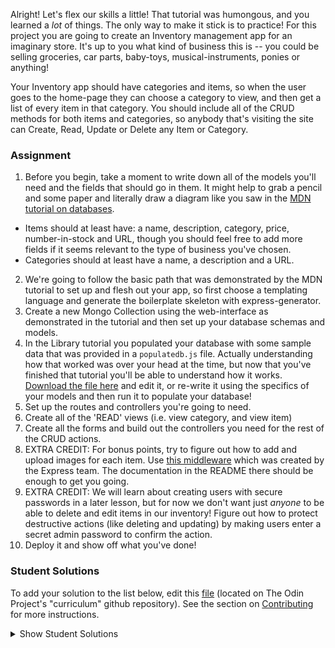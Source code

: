 Alright! Let's flex our skills a little! That tutorial was humongous, and you learned a _lot_ of things. The only way to make it stick is to practice! For this project you are going to create an Inventory management app for an imaginary store. It's up to you what kind of business this is -- you could be selling groceries, car parts, baby-toys, musical-instruments, ponies or anything!

Your Inventory app should have categories and items, so when the user goes to the home-page they can choose a category to view, and then get a list of every item in that category. You should include all of the CRUD methods for both items and categories, so anybody that's visiting the site can Create, Read, Update or Delete any Item or Category.

### Assignment

<div class="lesson-content__panel" markdown="1">

1. Before you begin, take a moment to write down all of the models you'll need and the fields that should go in them. It might help to grab a pencil and some paper and literally draw a diagram like you saw in the [MDN tutorial on databases](https://developer.mozilla.org/en-US/docs/Learn/Server-side/Express_Nodejs/mongoose#Designing_the_LocalLibrary_models).

- Items should at least have: a name, description, category, price, number-in-stock and URL, though you should feel free to add more fields if it seems relevant to the type of business you've chosen.
- Categories should at least have a name, a description and a URL.

2. We're going to follow the basic path that was demonstrated by the MDN tutorial to set up and flesh out your app, so first choose a templating language and generate the boilerplate skeleton with express-generator.
3. Create a new Mongo Collection using the web-interface as demonstrated in the tutorial and then set up your database schemas and models.
4. In the Library tutorial you populated your database with some sample data that was provided in a `populatedb.js` file. Actually understanding how that worked was over your head at the time, but now that you've finished that tutorial you'll be able to understand how it works. [Download the file here](https://raw.githubusercontent.com/hamishwillee/express-locallibrary-tutorial/master/populatedb.js) and edit it, or re-write it using the specifics of your models and then run it to populate your database!
5. Set up the routes and controllers you're going to need.
6. Create all of the 'READ' views (i.e. view category, and view item)
7. Create all the forms and build out the controllers you need for the rest of the CRUD actions.
8. EXTRA CREDIT: For bonus points, try to figure out how to add and upload images for each item. Use [this middleware](https://github.com/expressjs/multer) which was created by the Express team. The documentation in the README there should be enough to get you going.
9. EXTRA CREDIT: We will learn about creating users with secure passwords in a later lesson, but for now we don't want just _anyone_ to be able to delete and edit items in our inventory! Figure out how to protect destructive actions (like deleting and updating) by making users enter a secret admin password to confirm the action.
10. Deploy it and show off what you've done!

</div>

### Student Solutions

To add your solution to the list below, edit this [file](https://github.com/TheOdinProject/curriculum/blob/master/nodeJS/express-basics/Express-Inventory-Application.md) (located on The Odin Project's "curriculum" github repository). See the section on [Contributing](http://github.com/TheOdinProject/curriculum/blob/master/contributing.md) for more instructions.

<details markdown="block">
  <summary> Show Student Solutions </summary>

- Add your solution below this line!
- [Andres Ruiz's Solution](https://github.com/Andrsrz/vet-inventory) - [View in Browser](https://vet-inventory-andrsrzdc.herokuapp.com/)
- [Katarzyna Kaswen-Wilk's Solution](https://github.com/kikupiku/game-inventory) - [View in Browser](https://game-inventory-kikupiku.herokuapp.com/)
- [Julio's solution](https://github.com/julio22b/inventory-application) - [View in browser](https://inventory-app-top.herokuapp.com/catalog/)
- [Simon's Solution](https://github.com/Sim-frpt/music-shop-inventory) - [View in Browser](https://agile-springs-42318.herokuapp.com/inventory/)
- [Igorashs's Solution](https://github.com/igorashs/inventory-application) - [View in Browser](https://nameless-harbor-47929.herokuapp.com/catalog)
- [Braxton Lemmon's Solution](https://github.com/braxtonlemmon/boardgame-inventory) - [View in Browser](https://young-springs-70277.herokuapp.com/game/5e9d4fda3b91bf29f9b9f0ae)
- [Henrique Sousa's Solution](https://github.com/Henrique-Sousa/inventory-application) - [View in Browser](https://henriquesousa-inventory.herokuapp.com/)
- [Zakariye's Solution](https://github.com/ZYusuf10/PhoneInventory) - [View in Browser](https://limitless-escarpment-68136.herokuapp.com/catalog)
- [Vanessacor's Solution](https://github.com/vanessacor/skateshop) - [View in Browser](https://skateshopinventory.herokuapp.com/catalog)
- [tracy2811's Solution](https://github.com/tracy2811/inventory) - [View in Browser](https://fathomless-taiga-39964.herokuapp.com/)
- [Vollantre's Solution](https://github.com/vollantre/inventory_app) - [View in Browser](https://secure-lowlands-33834.herokuapp.com/inventory)
- [Eljoey's Solution](https://github.com/eljoey/Game-Inventory) - [View in Browser](https://immense-spire-45668.herokuapp.com/)
- [rbkjefkj's Solution](https://github.com/rbkjefkj/inventory-app) - [View in Browser](https://glacial-mountain-36822.herokuapp.com/)
- [jdonahue135's Solution](https://github.com/jdonahue135/golf_store) - [View in Browser](https://quiet-reaches-49920.herokuapp.com/)
- [Ryan Floyd's Solution](https://github.com/MrRyanFloyd/odin-inventory-application) - [View in Browser](https://odin-inventory-application.herokuapp.com/)
- [Aron's Solution](https://github.com/aronfischer/mern_inventory_project) - [View in Browser](https://aronfischer.github.io/mern_inventory_project/)
- [Tayfun Sur's Solution](https://github.com/0xtaf/inventory-app) - [View in Browser](https://thawing-ocean-46751.herokuapp.com/)
- [barrysweeney's Solution](https://github.com/barrysweeney/buzzword-bazaar) - [View in Browser](https://secure-anchorage-38844.herokuapp.com/catalog)
- [Mohamed's Solution](https://github.com/hamohuh/inventory-application) - [View in Browser](https://afternoon-atoll-93127.herokuapp.com/)
- [ranmaru22's Solution](https://github.com/ranmaru22/my-inventory) - [View in Browser](https://gentle-island-35903.herokuapp.com)
- [Vorelli's Solution](https://github.com/Vorelli/inventory-application) - [View in Browser](https://aqueous-brushlands-38489.herokuapp.com/)
- [Emil Dimitrov's Solution](https://github.com/edmtrv/inventory-app) - [View in Browser](https://mighty-citadel-00007.herokuapp.com/)
- [Scott Bowles's Solution](https://github.com/scottBowles/coffee-shop-inventory-application) - [View in Browser](https://corcovadocafe.herokuapp.com/)
</details>
